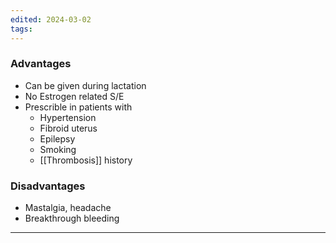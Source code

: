 ```yaml
---
edited: 2024-03-02
tags:
---
```

### Advantages
- Can be given during lactation
- No Estrogen related S/E
- Prescrible in patients with
	- Hypertension
	- Fibroid uterus
	- Epilepsy
	- Smoking
	- [[Thrombosis]] history
### Disadvantages
- Mastalgia, headache
- Breakthrough bleeding

---
